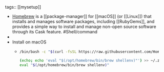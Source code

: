 tags:: [[mysetup]]

- [Homebrew](https://brew.sh/) is a [[package-manager]] for [[macOS]] (or [[Linux]]) that installs and manages software packages, including [[RubyGems]], and provides a simple way to install and manage non-open source software through its Cask feature. #Shell/command
-
- Install on macOS
	- ```bash
	  /bin/bash -c "$(curl -fsSL https://raw.githubusercontent.com/Homebrew/install/HEAD/install.sh)"
	  
	  (echo; echo 'eval "$(/opt/homebrew/bin/brew shellenv)"') >> ~/.zprofile
	  eval "$(/opt/homebrew/bin/brew shellenv)"
	  ```